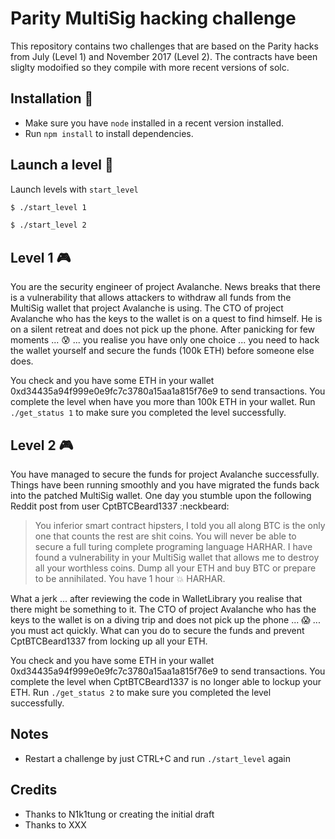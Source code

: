 # Parity MultiSig hacking challenge 

This repository contains two challenges that are based on the Parity hacks from July (Level 1) and November 2017 (Level 2). The contracts have been sliglty modoified so they compile with more recent versions of solc. 

## Installation :minidisc:

- Make sure you have `node` installed in a recent version installed.
- Run `npm install` to install dependencies. 

## Launch a level :rocket:

Launch levels with `start_level`

```bash
$ ./start_level 1

$ ./start_level 2
```

## Level 1 :video_game:

You are the security engineer of project Avalanche. News breaks that there is a vulnerability that allows attackers to withdraw all funds from the MultiSig wallet that project Avalanche is using. The CTO of project Avalanche who has the keys to the wallet is on a quest to find himself. He is on a silent retreat and does not pick up the phone. After panicking for few moments ... :cold_sweat: ... you realise you have only one choice ... you need to hack the wallet yourself and secure the funds (100k ETH) before someone else does.

You check and you have some ETH in your wallet 0xd34435a94f999e0e9fc7c3780a15aa1a815f76e9 to send transactions. You complete the level when have you more than 100k ETH in your wallet. Run `./get_status 1` to make sure you completed the level successfully.  


## Level 2 :video_game:

You have managed to secure the funds for project Avalanche successfully. Things have been running smoothly and you have migrated the funds back into the patched MultiSig wallet. One day you stumble upon the following Reddit post from user CptBTCBeard1337 :neckbeard:

> You inferior smart contract hipsters, I told you all along BTC is the only one that counts the rest are shit coins. You will never be able to secure a full turing complete programing language HARHAR. I have found a vulnerability in your MultiSig wallet that allows me to destroy all your worthless coins. Dump all your ETH and buy BTC or prepare to be annihilated. You have 1 hour :boom: HARHAR.

What a jerk ... after reviewing the code in WalletLibrary you realise that there might be something to it. The CTO of project Avalanche who has the keys to the wallet is on a diving trip and does not pick up the phone ... :scream: ... you must act quickly. What can you do to secure the funds and prevent CptBTCBeard1337 from locking up all your ETH.

You check and you have some ETH in your wallet 0xd34435a94f999e0e9fc7c3780a15aa1a815f76e9 to send transactions. You complete the level when CptBTCBeard1337 is no longer able to lockup your ETH.  Run `./get_status 2` to make sure you completed the level successfully.  


## Notes

- Restart a challenge by just CTRL+C and run `./start_level` again

## Credits

- Thanks to N1k1tung or creating the initial draft
- Thanks to XXX 
